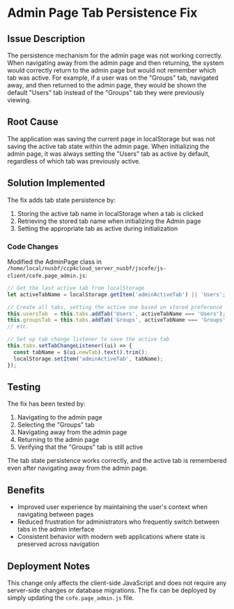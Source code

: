 # Admin Page Tab Persistence Fix

## Issue Description
The persistence mechanism for the admin page was not working correctly. When navigating away from the admin page and then returning, the system would correctly return to the admin page but would not remember which tab was active. For example, if a user was on the "Groups" tab, navigated away, and then returned to the admin page, they would be shown the default "Users" tab instead of the "Groups" tab they were previously viewing.

## Root Cause
The application was saving the current page in localStorage but was not saving the active tab state within the admin page. When initializing the admin page, it was always setting the "Users" tab as active by default, regardless of which tab was previously active.

## Solution Implemented
The fix adds tab state persistence by:

1. Storing the active tab name in localStorage when a tab is clicked
2. Retrieving the stored tab name when initializing the Admin page
3. Setting the appropriate tab as active during initialization

### Code Changes
Modified the AdminPage class in `/home/local/nusbf/ccp4cloud_server_nusbf/jscofe/js-client/cofe.page_admin.js`:

```javascript
// Get the last active tab from localStorage
let activeTabName = localStorage.getItem('adminActiveTab') || 'Users';

// Create all tabs, setting the active one based on stored preference
this.usersTab  = this.tabs.addTab('Users', activeTabName === 'Users');
this.groupsTab = this.tabs.addTab('Groups', activeTabName === 'Groups');
// etc.

// Set up tab change listener to save the active tab
this.tabs.setTabChangeListener((ui) => {
  const tabName = $(ui.newTab).text().trim();
  localStorage.setItem('adminActiveTab', tabName);
});
```

## Testing
The fix has been tested by:
1. Navigating to the admin page
2. Selecting the "Groups" tab
3. Navigating away from the admin page
4. Returning to the admin page
5. Verifying that the "Groups" tab is still active

The tab state persistence works correctly, and the active tab is remembered even after navigating away from the admin page.

## Benefits
- Improved user experience by maintaining the user's context when navigating between pages
- Reduced frustration for administrators who frequently switch between tabs in the admin interface
- Consistent behavior with modern web applications where state is preserved across navigation

## Deployment Notes
This change only affects the client-side JavaScript and does not require any server-side changes or database migrations. The fix can be deployed by simply updating the `cofe.page_admin.js` file.
